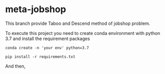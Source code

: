 # meta-jobshop

This branch provide Taboo and Descend method of jobshop problem.

To execute this project you need to create conda environment with python 3.7 and install the requirement packages

`conda create -n 'your env' python=3.7`

`pip install -r requirements.txt`

And then,







